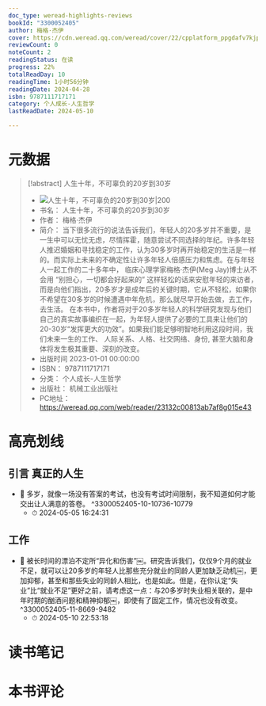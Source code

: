 ```yaml
---
doc_type: weread-highlights-reviews
bookId: "3300052405"
author: 梅格·杰伊
cover: https://cdn.weread.qq.com/weread/cover/22/cpplatform_ppgdafv7kjpfcpb2enc8a5/t7_cpplatform_ppgdafv7kjpfcpb2enc8a51678851910.jpg
reviewCount: 0
noteCount: 2
readingStatus: 在读
progress: 22%
totalReadDay: 10
readingTime: 1小时56分钟
readingDate: 2024-04-28
isbn: 9787111717171
category: 个人成长-人生哲学
lastReadDate: 2024-05-10

---
```

# 元数据
> [!abstract] 人生十年，不可辜负的20岁到30岁
> - ![ 人生十年，不可辜负的20岁到30岁|200](https://cdn.weread.qq.com/weread/cover/22/cpplatform_ppgdafv7kjpfcpb2enc8a5/t7_cpplatform_ppgdafv7kjpfcpb2enc8a51678851910.jpg)
> - 书名： 人生十年，不可辜负的20岁到30岁
> - 作者： 梅格·杰伊
> - 简介： 当下很多流行的说法告诉我们，年轻人的20多岁并不重要，是一生中可以无忧无虑，尽情挥霍，随意尝试不同选择的年纪。许多年轻人推迟婚姻和寻找稳定的工作，认为30多岁时再开始稳定的生活是一样的。而实际上未来的不确定性让许多年轻人倍感压力和焦虑。在与年轻人一起工作的二十多年中， 临床心理学家梅格·杰伊(Meg Jay)博士从不会用 “别担心，一切都会好起来的” 这样轻松的话来安慰年轻的来访者，而是向他们指出，20多岁才是成年后的关键时期，它从不轻松，如果你不希望在30多岁的时候遭遇中年危机，那么就尽早开始去做，去工作，去生活。
      在本书中，作者将对于20多岁年轻人的科学研究发现与他们自己的真实故事编织在一起，为年轻人提供了必要的工具来让他们的20-30岁“发挥更大的功效”。如果我们能足够明智地利用这段时间，我们未来一生的工作、 人际关系、人格、社交网络、身份, 甚至大脑和身体将发生极其重要、深刻的改变。
> - 出版时间 2023-01-01 00:00:00
> - ISBN： 9787111717171
> - 分类： 个人成长-人生哲学
> - 出版社： 机械工业出版社
> - PC地址：https://weread.qq.com/web/reader/23132c00813ab7af8g015e43

# 高亮划线

## 引言 真正的人生


- 📌 多岁，就像一场没有答案的考试，也没有考试时间限制，我不知道如何才能交出让人满意的答卷。  ^3300052405-10-10736-10779
    - ⏱ 2024-05-05 16:24:31 
## 工作


- 📌 被长时间的漂泊不定所“异化和伤害”￼。研究告诉我们，仅仅9个月的就业不足，就可以让20多岁的年轻人比那些充分就业的同龄人更加缺乏动机￼，更加抑郁，甚至和那些失业的同龄人相比，也是如此。但是，在你认定“失业”比“就业不足”更好之前，请考虑这一点：与20多岁时失业相关联的，是中年时期的酗酒问题和精神抑郁￼，即使有了固定工作，情况也没有改变。  ^3300052405-11-8669-9482
    - ⏱ 2024-05-10 22:53:18 
# 读书笔记

# 本书评论
